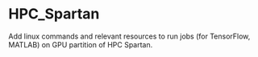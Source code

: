 # HPC_Spartan
Add linux commands and relevant resources to run jobs (for TensorFlow, MATLAB) on GPU partition of HPC Spartan.

